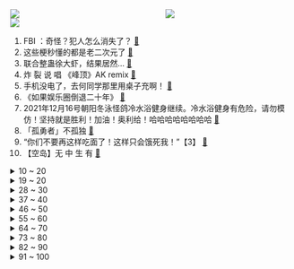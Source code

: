 <div >
	<a style="float:left;width:55%;" href = "https://github.com/anuraghazra/github-readme-stats">
	 <img src = "https://github-readme-stats.vercel.app/api?username=iuuuuuaena&theme=buefy&show_icons=true"/>
	</a>
	<a  style="float:right;width:45%" href = "https://github.com/anuraghazra/github-readme-stats">
	 <img  src="https://github-readme-stats.vercel.app/api/top-langs/?username=anuraghazra&layout=compact"/>
	</a>
	</div>

[![](https://img.shields.io/badge/jxd-@jxdgogogo.xyz-yellowgreen.svg)](https://www.jxdgogogo.xyz)<br>
1. FBI ：奇怪？犯人怎么消失了？ [:link:](//www.bilibili.com/video/BV1TP4y1H7ey) <br>
2. 这些梗秒懂的都是老二次元了 [:link:](//www.bilibili.com/video/BV1na411k7ok) <br>
3. 联合整蛊徐大虾，结果居然... [:link:](//www.bilibili.com/video/BV1tS4y1Q7ud) <br>
4. 炸 裂 说 唱 《峰顶》AK remix [:link:](//www.bilibili.com/video/BV1kM4y1c7Yg) <br>
5. 手机没电了，去何同学那里用桌子充啊！ [:link:](//www.bilibili.com/video/BV14b4y1v775) <br>
6. 《如果娱乐圈倒退二十年》 [:link:](//www.bilibili.com/video/BV1J34y1671u) <br>
7. 2021年12月16号朝阳冬泳怪鸽冷水浴健身继续。冷水浴健身有危险，请勿模仿！坚持就是胜利！加油！奥利给！哈哈哈哈哈哈哈哈 [:link:](//www.bilibili.com/video/BV1qm4y1X7p1) <br>
8. 「孤勇者」不孤独 [:link:](//www.bilibili.com/video/BV1J34y167n3) <br>
9. “你们不要再这样吃面了！这样只会饿死我！”【3】 [:link:](//www.bilibili.com/video/BV1Ma411k7Xw) <br>
10. 【空岛】无 中 生 有 [:link:](//www.bilibili.com/video/BV1ag411w78g) <br>
<details>
<summary>10 ~ 20</summary>

11. 《百变CEO》 [:link:](//www.bilibili.com/video/BV1Ui4y1d7L2) <br>
12. 反 向 带 货 P K 版 本 [:link:](//www.bilibili.com/video/BV12Y411W7Yy) <br>
13. 玩个象棋都能开挂？万宁象棋这游戏就离谱！ [:link:](//www.bilibili.com/video/BV1cr4y1Q72G) <br>
14. 全世界排名第一的蛋糕！包教包会，闭着眼睛也能做出来！ [:link:](//www.bilibili.com/video/BV1D44y1E7QK) <br>
15. 必收藏！百万人浏览后，大家共建了一份全网免费优质课程资源库 [:link:](//www.bilibili.com/video/BV1Mi4y1o7CE) <br>
16. 2000000+血的塔姆？云顶首个血量破百万英雄 [:link:](//www.bilibili.com/video/BV1Mb4y1v72g) <br>
17. 爆肝528小时！我做出了《海绵宝宝》3D同人动画！（3） [:link:](//www.bilibili.com/video/BV1Ki4y1o7hr) <br>
18. 我们终于蹭到周淑怡的饭了！！！ [:link:](//www.bilibili.com/video/BV1gQ4y1Y7dY) <br>
19. 出租车起步价一首歌 [:link:](//www.bilibili.com/video/BV1vZ4y1Q7GA) <br>
</details>
<details>
<summary>19 ~ 20</summary>

20. 免费上映！超凡蜘蛛侠3应该是这样拍的！(游改电影)《漫威/超凡蜘蛛侠3-战导剪辑版》 [:link:](//www.bilibili.com/video/BV1oP4y1n7YM) <br>
21. 今天真的是有点心疼老爸和老弟。 [:link:](//www.bilibili.com/video/BV1YS4y1Q7D3) <br>
22. 人类有可能完成？ [:link:](//www.bilibili.com/video/BV1er4y1U79H) <br>
23. ⚠️ 然 辅 导 ⚠️（直播剪辑） [:link:](//www.bilibili.com/video/BV1sr4y1U7vD) <br>
24. 又整蛊小潮院长 [:link:](//www.bilibili.com/video/BV1MP4y1H7GN) <br>
25. 17年前的高中生rap吐槽校规，17年后成母校老师 [:link:](//www.bilibili.com/video/BV1vb4y1q7QL) <br>
26. 作者收益微薄 平台却获暴利 知网到底怎么了？ [:link:](//www.bilibili.com/video/BV1CF411q7HS) <br>
27. 《风起洛阳》，有人在混！ [:link:](//www.bilibili.com/video/BV1Yr4y1U7ec) <br>
28. 【年度大制作，请看】在阳光照不到的地方，总有一群人默默守护着我们 [:link:](//www.bilibili.com/video/BV1Ea411k7Ui) <br>
</details>
<details>
<summary>28 ~ 30</summary>

29. 对话，余华！！！！！！！ [:link:](//www.bilibili.com/video/BV1Qr4y1D7ei) <br>
30. 弱弱问一句：我是不是破解了全天下黑猫的隐身术？ [:link:](//www.bilibili.com/video/BV1FQ4y1Y79p) <br>
31. 用一千万抽，揭示原神抽卡系统全部细节 [:link:](//www.bilibili.com/video/BV19Y411W7W5) <br>
32. 15岁男孩实名曝光被开发商逼的家破人亡， 父亲受折磨去世无钱下葬 [:link:](//www.bilibili.com/video/BV1kM4y1c7xN) <br>
33. 当情侣互换身份会发生什么？ [:link:](//www.bilibili.com/video/BV1q34y167cm) <br>
34. “为了结婚而结婚好可怜哦” [:link:](//www.bilibili.com/video/BV1dY411p7hh) <br>
35. 啊哈哈，催逝员玩具来啦！真的太离谱了！ [:link:](//www.bilibili.com/video/BV1BM4y1c7Uf) <br>
36. 原神燃泪台词写进作文！黎明到来前必须有人稍微照亮黑暗【学霸素材本】 [:link:](//www.bilibili.com/video/BV1Kq4y1B7AA) <br>
37. 【医学博士】大部分的人都有的问题，可发现就已经晚了 I 菊 花 宝 典 [:link:](//www.bilibili.com/video/BV1WR4y1W7FY) <br>
</details>
<details>
<summary>37 ~ 40</summary>

38. 又萌又猛又聪明的虎鲸还真是当之无愧的海上霸主啊！ [:link:](//www.bilibili.com/video/BV1GQ4y1Y7HJ) <br>
39. 小翔哥花了一整天的时间，终于吃到张家口最具特色美食“莜面” [:link:](//www.bilibili.com/video/BV1nP4y1H74w) <br>
40. 催 逝 员 和 穿 山 甲 [:link:](//www.bilibili.com/video/BV1AQ4y1Y7Zs) <br>
41. 消防救援新技能滑雪救援，这是救援中的天花板吧 [:link:](//www.bilibili.com/video/BV19M4y1c7Uy) <br>
42. 好久没有这样快乐过了 [:link:](//www.bilibili.com/video/BV1mZ4y1Q7Ma) <br>
43. 【STN快报 open beta】你的第一台PS5可能在特斯拉里 [:link:](//www.bilibili.com/video/BV1pP4y1H7Px) <br>
44. 在广东见家长要注意什么？ [:link:](//www.bilibili.com/video/BV1FR4y1W7mE) <br>
45. 【原神·角色集结】超惊艳全角色出场（2.3武器篇） [:link:](//www.bilibili.com/video/BV16q4y127SU) <br>
46. 【原神】耗时一个月用十米长卷打开璃月全景 [:link:](//www.bilibili.com/video/BV1S44y1E7Hy) <br>
</details>
<details>
<summary>46 ~ 50</summary>

47. 沙雕误入新藏线（二），队友祭天，法力无边 [:link:](//www.bilibili.com/video/BV12M4y1c71E) <br>
48. 身高1米的他守护着2000多位百姓的健康 [:link:](//www.bilibili.com/video/BV1hm4y1X7wy) <br>
49. 今天下血本了，去印度餐厅吃饭了！ [:link:](//www.bilibili.com/video/BV1XY411W7HB) <br>
50. 女友被创成植物人，闺蜜上高地，我该怎么办？ACG四大人渣之鸣海孝之 [:link:](//www.bilibili.com/video/BV1H34y167zb) <br>
51. 主持人：不好意思，话筒不够用了... [:link:](//www.bilibili.com/video/BV1wD4y1c7bA) <br>
52. 假 如 上 班 是 修 仙  ？！ [:link:](//www.bilibili.com/video/BV1AD4y1c7EG) <br>
53. 烤 鸡 天 花 板 [:link:](//www.bilibili.com/video/BV1oQ4y1a7hL) <br>
54. 帅小伙花四天时间，终于研究出锅盔的做法，这味道太香啦！ [:link:](//www.bilibili.com/video/BV1ta411k7Ly) <br>
55. 2021烂剧年终大联欢，第二届金抹布颁奖典礼来了！ [:link:](//www.bilibili.com/video/BV1hL411j7Xg) <br>
</details>
<details>
<summary>55 ~ 60</summary>

56. 高低得跟你比划两下 [:link:](//www.bilibili.com/video/BV1xS4y1Q7YV) <br>
57. 【时代少年团】《傻瓜》练习室版 [:link:](//www.bilibili.com/video/BV1jb4y1v75M) <br>
58. 我们拆了世界上第一款游戏主机，随后游戏观受到了撞击！ [:link:](//www.bilibili.com/video/BV1pa411k7VW) <br>
59. “更努力，更好，更快，更强！” [:link:](//www.bilibili.com/video/BV1W34y167WG) <br>
60. 我 的 畜 生 朋 友 3 [:link:](//www.bilibili.com/video/BV1VL411j77b) <br>
61. 《蜘蛛侠3》九万人打出9.1分！情怀爆表！初见影评放送（含剧透部分） [:link:](//www.bilibili.com/video/BV14q4y1B7D3) <br>
62. 在街上对路人展开疯狂夸夸，看看大家会有什么反应 [:link:](//www.bilibili.com/video/BV1Ng411w76X) <br>
63. 花一年时间复刻红楼梦中的冷香丸！做完之后不吃还要埋在土里？ [:link:](//www.bilibili.com/video/BV1CY411W7KS) <br>
64. 最后一击世界纪录：单技能198707伤害！千万不要失去勇气啊！！ [:link:](//www.bilibili.com/video/BV1TL4y1n7if) <br>
</details>
<details>
<summary>64 ~ 70</summary>

65. 从校服到婚纱 [:link:](//www.bilibili.com/video/BV1BM4y1c7Na) <br>
66. LoveLive! Series Presents ～初次见面　岚珠和可可的特别节目～ [:link:](//www.bilibili.com/video/BV1ZZ4y1Q7bc) <br>
67. 天玑9000前瞻上手：这次发哥有点强！ [:link:](//www.bilibili.com/video/BV1Ri4y1d7qb) <br>
68. “二哈: 我就是纯欲天花板！” [:link:](//www.bilibili.com/video/BV1LZ4y1X7EZ) <br>
69. 《 关于我跟老师灵魂交换这件事。。。。》 [:link:](//www.bilibili.com/video/BV16r4y1D74C) <br>
70. 【电竞星快报】L P L 反向颁奖典礼！神的秘密我告诉你！（第三季完结） [:link:](//www.bilibili.com/video/BV1Qr4y1D7hV) <br>
71. 【幻塔】64800RMB，实测幻塔武器池/意志池出货率及深度，100个648能把幻塔氪到怎样的程度 [:link:](//www.bilibili.com/video/BV1s34y167Et) <br>
72. 一斗VS九条⚠️更衣室大战 [:link:](//www.bilibili.com/video/BV1Yi4y197YW) <br>
73. 当柴犬变成了五郎之后会发生什么呢hhhhh【原神/表情包】 [:link:](//www.bilibili.com/video/BV1tR4y1x7pe) <br>
</details>
<details>
<summary>73 ~ 80</summary>

74. 【王以太X姜云升】永劫无间歌曲《天选》正式版MV [:link:](//www.bilibili.com/video/BV1j44y1J7Rn) <br>
75. 我发现了一种宝藏猫 [:link:](//www.bilibili.com/video/BV1fR4y1p7sJ) <br>
76. 大庆赶海，退潮后发现一只比手还要大的紫色海星，还有斑马鱼 [:link:](//www.bilibili.com/video/BV1BL4y1J7wC) <br>
77. 在华莱士花300元，吃了一半肚子开始疼，胖头佬直呼厕所不够用！【还债挑战ep01-华莱士】 [:link:](//www.bilibili.com/video/BV1BS4y1Q7jV) <br>
78. 笑死！神户中华街，北京烤鸭店大妈的中式塑料日语绝了！ [:link:](//www.bilibili.com/video/BV1hq4y1B7Ay) <br>
79. 自己交社保，支付宝微信一步搞定，还能白嫖7200元！【深蓝保】 [:link:](//www.bilibili.com/video/BV1kr4y1U7qM) <br>
80. 难得舅舅给侄子过生日，结果蛋糕爆炸了，属实两败俱伤。 [:link:](//www.bilibili.com/video/BV1NF41167kq) <br>
81. 忍不住戳一下，下一秒我馋哭了 [:link:](//www.bilibili.com/video/BV1hZ4y1Q7DZ) <br>
82. 《 校 园 情 侣 的 魅 力 》 [:link:](//www.bilibili.com/video/BV1aR4y1x7jC) <br>
</details>
<details>
<summary>82 ~ 90</summary>

83. 小X书用户相亲图鉴 [:link:](//www.bilibili.com/video/BV1vr4y1U7pF) <br>
84. 千万不要机洗羽绒服！要洗也要用正确的方法！安全防范不可忽视！ [:link:](//www.bilibili.com/video/BV1yQ4y1a7po) <br>
85. 两个月宝宝突然窒息，120调度员冷静指导隔空急救，孩子化险为夷！ [:link:](//www.bilibili.com/video/BV1jb4y1v7Y3) <br>
86. 当你的经验条变得「不再普通」!!？ [:link:](//www.bilibili.com/video/BV1DZ4y1Q7SQ) <br>
87. 保研名额只有两个啊（拔刀） [:link:](//www.bilibili.com/video/BV1BY411W79W) <br>
88. 玩原神戒酒的我，又成功帮室友戒了上分手游 [:link:](//www.bilibili.com/video/BV1Aa41167Sh) <br>
89. 张镇辉台球正经教学【6个不太建议使用的技巧】8.0版本 [:link:](//www.bilibili.com/video/BV13i4y1o717) <br>
90. 双 押 特 工 [:link:](//www.bilibili.com/video/BV1p3411x7mT) <br>
91. 当睡醒后发现家里变了样会发生什么？ [:link:](//www.bilibili.com/video/BV1Ri4y1d7V8) <br>
</details>
<details>
<summary>91 ~ 100</summary>

92. 几百块查全家资料?个人信息泄露现状&预防措施 [:link:](//www.bilibili.com/video/BV1tL4y1J71k) <br>
93. 怒花5万去检测，我发现洗面奶真的不用买贵的！【老爸评测】 [:link:](//www.bilibili.com/video/BV1va411k7jE) <br>
94. 发给你经常吃垃圾食品的朋友看 [:link:](//www.bilibili.com/video/BV1SY411W71q) <br>
95. 如果王家卫拍张大仙 [:link:](//www.bilibili.com/video/BV1Dm4y1X7Sa) <br>
96. 脖子酸吗？花两分钟做完你会感觉舒服很多 [:link:](//www.bilibili.com/video/BV13g411A7XJ) <br>
97. 请饼叔吃海鲜大咖的天花板，鲜到极致，一口入魂 [:link:](//www.bilibili.com/video/BV17L411j7jQ) <br>
98. 领导说年终报告连狗都比我写的好，我准备让狗帮我写了。 [:link:](//www.bilibili.com/video/BV1CS4y1Q715) <br>
99. 我想《晴天》里刮的应该是《龙卷风》！ [:link:](//www.bilibili.com/video/BV1bM4y1c7G2) <br>
100. 爷爷！你关注的UP主终于更新福鼎肉片啦！ [:link:](//www.bilibili.com/video/BV1B34y1676P) <br>
</details>
